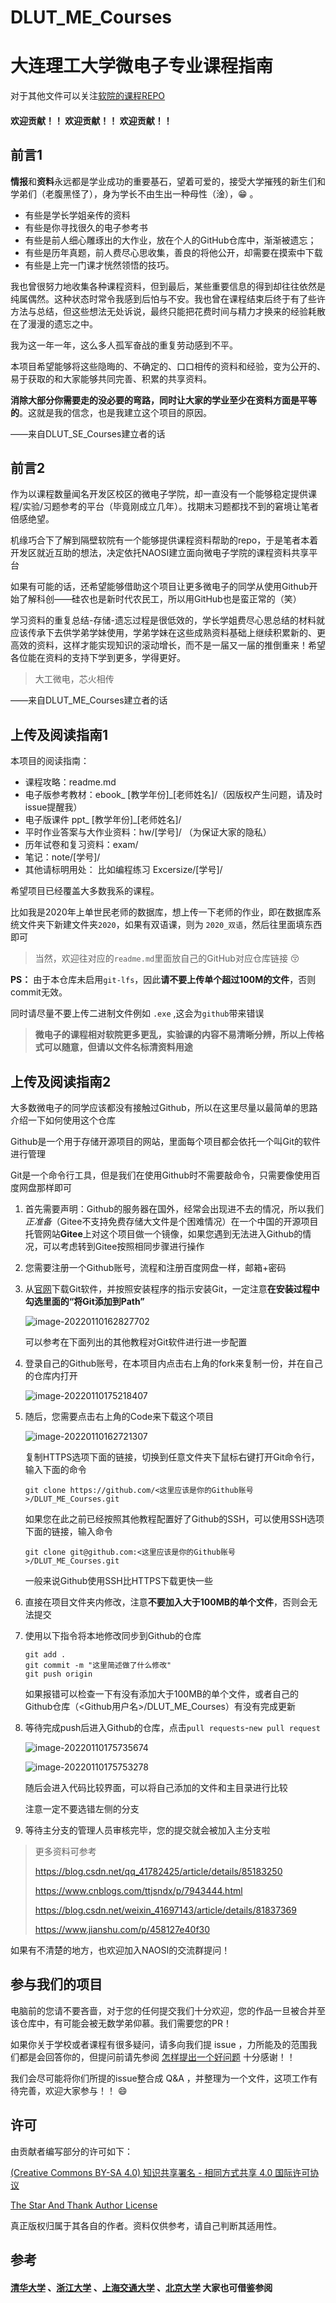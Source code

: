 # DLUT_ME_Courses
# 大连理工大学微电子专业课程指南

对于其他文件可以关注[软院的课程REPO](https://github.com/NAOSI-DLUT/DLUT_SE_Courses)

#### 欢迎贡献！！ 欢迎贡献！！ 欢迎贡献！！

## 前言1

**情报**和**资料**永远都是学业成功的重要基石，望着可爱的，接受大学摧残的新生们和学弟们（老腹黑怪了），身为学长不由生出一种母性（淦），😁  。

- 有些是学长学姐亲传的资料
- 有些是你寻找很久的电子参考书
- 有些是前人细心雕琢出的大作业，放在个人的GitHub仓库中，渐渐被遗忘；
- 有些是历年真题，前人费尽心思收集，善良的将他公开，却需要在摸索中下载
- 有些是上完一门课才恍然领悟的技巧。

我也曾很努力地收集各种课程资料，但到最后，某些重要信息的得到却往往依然是纯属偶然。这种状态时常令我感到后怕与不安。我也曾在课程结束后终于有了些许方法与总结，但这些想法无处诉说，最终只能把花费时间与精力才换来的经验耗散在了漫漫的遗忘之中。

我为这一年一年，这么多人孤军奋战的重复劳动感到不平。

本项目希望能够将这些隐晦的、不确定的、口口相传的资料和经验，变为公开的、易于获取的和大家能够共同完善、积累的共享资料。

**消除大部分你需要走的没必要的弯路，同时让大家的学业至少在资料方面是平等的**。这就是我的信念，也是我建立这个项目的原因。

——来自DLUT_SE_Courses建立者的话

## 前言2

作为以课程数量闻名开发区校区的微电子学院，却一直没有一个能够稳定提供课程/实验/习题参考的平台（毕竟刚成立几年）。找期末习题都找不到的窘境让笔者倍感绝望。

机缘巧合下了解到隔壁软院有一个能够提供课程资料帮助的repo，于是笔者本着开发区就近互助的想法，决定依托NAOSI建立面向微电子学院的课程资料共享平台

如果有可能的话，还希望能够借助这个项目让更多微电子的同学从使用Github开始了解科创——硅农也是新时代农民工，所以用GitHub也是蛮正常的（笑）

学习资料的重复总结-存储-遗忘过程是很低效的，学长学姐费尽心思总结的材料就应该传承下去供学弟学妹使用，学弟学妹在这些成熟资料基础上继续积累新的、更高效的资料，这样才能实现知识的滚动增长，而不是一届又一届的推倒重来！希望各位能在资料的支持下学到更多，学得更好。

> 大工微电，芯火相传

——来自DLUT_ME_Courses建立者的话

## 上传及阅读指南1

本项目的阅读指南：

- 课程攻略：readme.md
- 电子版参考教材：ebook_ [教学年份]_[老师姓名]/（因版权产生问题，请及时issue提醒我）
- 电子版课件 ppt_ [教学年份]_[老师姓名]/
- 平时作业答案与大作业资料：hw/[学号]/ （为保证大家的隐私）
- 历年试卷和复习资料：exam/
- 笔记：note/[学号]/
- 其他请标明用处：  比如编程练习 Excersize/[学号]/

希望项目已经覆盖大多数我系的课程。

比如我是2020年上单世民老师的数据库，想上传一下老师的作业，即在数据库系统文件夹下新建文件夹`2020`，如果有双语课，则为 `2020_双语`，然后往里面填东西即可

> 当然，欢迎往对应的`readme.md`里面放自己的GitHub对应仓库链接 😚

**PS：** 由于本仓库未启用`git-lfs`，因此**请不要上传单个超过100M的文件**，否则commit无效。

同时请尽量不要上传二进制文件例如 `.exe`  ,这会为`github`带来错误

> **微电子的课程相对软院更多更乱，实验课的内容不易清晰分辨，所以上传格式可以随意，但请以文件名标清资料用途**

## 上传及阅读指南2

大多数微电子的同学应该都没有接触过Github，所以在这里尽量以最简单的思路介绍一下如何使用这个仓库

Github是一个用于存储开源项目的网站，里面每个项目都会依托一个叫Git的软件进行管理

Git是一个命令行工具，但是我们在使用Github时不需要敲命令，只需要像使用百度网盘那样即可

1. 首先需要声明：Github的服务器在国外，经常会出现进不去的情况，所以我们*正准备*（Gitee不支持免费存储大文件是个困难情况）在一个中国的开源项目托管网站**Gitee**上对这个项目做一个镜像，如果您遇到无法进入Github的情况，可以考虑转到Gitee按照相同步骤进行操作

2. 您需要注册一个Github账号，流程和注册百度网盘一样，邮箱+密码

3. 从[官网](https://git-scm.com/downloads)下载Git软件，并按照安装程序的指示安装Git，一定注意**在安装过程中勾选里面的“将Git添加到Path”**

    ![image-20220110162827702](README.assets/image-20220110162827702.png)

    可以参考在下面列出的其他教程对Git软件进行进一步配置

4. 登录自己的Github账号，在本项目内点击右上角的fork来复制一份，并在自己的仓库内打开

    ![image-20220110175218407](README.assets/image-20220110175218407.png)

5. 随后，您需要点击右上角的Code来下载这个项目

    ![image-20220110162721307](README.assets/image-20220110162721307.png)

    复制HTTPS选项下面的链接，切换到任意文件夹下鼠标右键打开Git命令行，输入下面的命令

    ```shell
    git clone https://github.com/<这里应该是你的Github账号>/DLUT_ME_Courses.git
    ```

    如果您在此之前已经按照其他教程配置好了Github的SSH，可以使用SSH选项下面的链接，输入命令

    ```shell
    git clone git@github.com:<这里应该是你的Github账号>/DLUT_ME_Courses.git
    ```

    一般来说Github使用SSH比HTTPS下载更快一些

6. 直接在项目文件夹内修改，注意**不要加入大于100MB的单个文件**，否则会无法提交

7. 使用以下指令将本地修改同步到Github的仓库

    ```shell
    git add .
    git commit -m "这里简述做了什么修改"
    git push origin
    ```

    如果报错可以检查一下有没有添加大于100MB的单个文件，或者自己的Github仓库（<Github用户名>/DLUT_ME_Courses）有没有完成更新

8. 等待完成push后进入Github的仓库，点击`pull requests`-`new pull request`

    ![image-20220110175735674](README.assets/image-20220110175735674.png)

    ![image-20220110175753278](README.assets/image-20220110175753278.png)

    随后会进入代码比较界面，可以将自己添加的文件和主目录进行比较

    注意一定不要选错左侧的分支

9. 等待主分支的管理人员审核完毕，您的提交就会被加入主分支啦

> 更多资料可参考
>
> https://blog.csdn.net/qq_41782425/article/details/85183250
>
> https://www.cnblogs.com/ttjsndx/p/7943444.html
>
> https://blog.csdn.net/weixin_41697143/article/details/81837369
>
> https://www.jianshu.com/p/458127e40f30

如果有不清楚的地方，也欢迎加入NAOSI的交流群提问！

## 参与我们的项目

电脑前的您请不要吝啬，对于您的任何提交我们十分欢迎，您的作品一旦被合并至该仓库中，有可能会被无数学弟仰慕。我们需要您的PR！

如果你关于学校或者课程有很多疑问，请多向我们提 issue ，力所能及的范围我们都是会回答你的，但提问前请先参阅  [怎样提出一个好问题](https://github.com/ryanhanwu/How-To-Ask-Questions-The-Smart-Way/blob/master/README-zh_CN.md) 十分感谢！！

我们会尽可能将你们所提的issue整合成 Q&A ，并整理为一个文件，这项工作有待完善，欢迎大家参与！！ 😄

## 许可

由贡献者编写部分的许可如下：

[(Creative Commons BY-SA 4.0) 知识共享署名 - 相同方式共享 4.0 国际许可协议](https://creativecommons.org/licenses/by-nc-sa/4.0/deed.zh)

[The Star And Thank Author License](https://github.com/zTrix/sata-license)

真正版权归属于其各自的作者。资料仅供参考，请自己判断其适用性。

## 参考

#### [清华大学](https://github.com/Salensoft/thu-cst-cracker) 、[浙江大学](https://github.com/QSCTech/zju-icicles) 、[上海交通大学](https://github.com/c-hj/SJTU-Courses) 、[北京大学](https://github.com/lib-pku/libpku)  大家也可借鉴参阅

